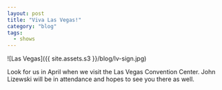 ```yaml
---
layout: post
title: "Viva Las Vegas!"
category: "blog"
tags:
  - shows
---
```


![Las Vegas]({{ site.assets.s3 }}/blog/lv-sign.jpg)

Look for us in April when we visit the Las Vegas Convention Center. John Lizewski will be in attendance and hopes to see you there as well.